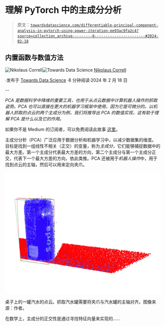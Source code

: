 # 理解 PyTorch 中的主成分分析

> 原文：[`towardsdatascience.com/differentiable-principal-component-analysis-in-pytorch-using-power-iteration-ee93ac9fa2c4?source=collection_archive---------6-----------------------#2024-02-18`](https://towardsdatascience.com/differentiable-principal-component-analysis-in-pytorch-using-power-iteration-ee93ac9fa2c4?source=collection_archive---------6-----------------------#2024-02-18)

## 内置函数与数值方法

[](https://medium.com/@nikolaus.correll?source=post_page---byline--ee93ac9fa2c4--------------------------------)![Nikolaus Correll](https://medium.com/@nikolaus.correll?source=post_page---byline--ee93ac9fa2c4--------------------------------)[](https://towardsdatascience.com/?source=post_page---byline--ee93ac9fa2c4--------------------------------)![Towards Data Science](https://towardsdatascience.com/?source=post_page---byline--ee93ac9fa2c4--------------------------------) [Nikolaus Correll](https://medium.com/@nikolaus.correll?source=post_page---byline--ee93ac9fa2c4--------------------------------)

·发布于 [Towards Data Science](https://towardsdatascience.com/?source=post_page---byline--ee93ac9fa2c4--------------------------------) ·8 分钟阅读·2024 年 2 月 18 日

--

*PCA 是数据科学中降维的重要工具，也用于从点云数据中计算机器人操作的抓取姿势。PCA 也可以直接在更大的机器学习框架中使用，因为它是可微分的。以机器人抓取的点云的两个主成分为例，我们将推导出 PCA 的数值实现，这有助于理解 PCA 是什么以及它的作用。*

如果你不是 Medium 的订阅者，可以免费阅读此故事 [这里](https://medium.com/towards-data-science/differentiable-principal-component-analysis-in-pytorch-using-power-iteration-ee93ac9fa2c4?sk=4a5459e6310ef9ad79a27e93a9dcaf65)。

主成分分析（PCA）广泛应用于数据分析和机器学习中，以减少数据集的维度。目标是找到一组线性不相关（正交）的变量，称为*主成分*，它们能够捕捉数据中的最大方差。第一个主成分代表最大方差的方向，第二个主成分与第一个主成分正交，代表下一个最大方差的方向，依此类推。PCA 还被用于*机器人操作*中，用于找到点云的主轴，然后可以用来定向夹爪。

![](img/706102bd80688e62167884f91e4edd9a.png)

桌子上的一罐汽水的点云。抓取汽水罐需要将夹爪与汽水罐的主轴对齐。图像来源：作者。

在数学上，主成分的正交性是通过寻找特征向量来实现的……
